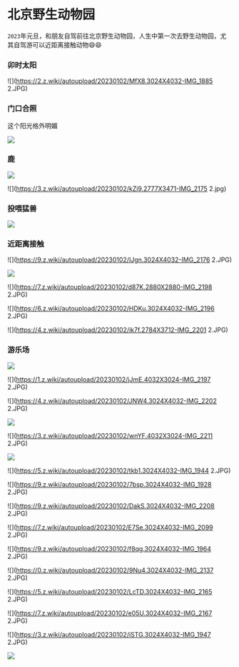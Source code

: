 # 北京野生动物园

`2023`年元旦，和朋友自驾前往北京野生动物园，人生中第一次去野生动物园，尤其自驾游可以近距离接触动物😄😄

### 卯时太阳

![](https://2.z.wiki/autoupload/20230102/MfX8.3024X4032-IMG_1885 2.JPG)

### 门口合照

这个阳光格外明媚

![](https://4.z.wiki/autoupload/20230102/hG2v.3072X4096-IMG_2195.JPG)

### 鹿

![](https://6.z.wiki/autoupload/20230102/LQoa.3646X3008-IMG_2179.jpg)

![](https://3.z.wiki/autoupload/20230102/kZi9.2777X3471-IMG_2175 2.jpg)

### 投喂猛兽

![](https://5.z.wiki/autoupload/20230102/KjtO.4032X3024-IMG_2183.JPG)

### 近距离接触

![](https://9.z.wiki/autoupload/20230102/IJgn.3024X4032-IMG_2176 2.JPG)

![](https://2.z.wiki/autoupload/20230102/kC6M.3024X4032-IMG_2182.JPG)

![](https://7.z.wiki/autoupload/20230102/d87K.2880X2880-IMG_2198 2.JPG)

![](https://6.z.wiki/autoupload/20230102/HDKu.3024X4032-IMG_2196 2.JPG)

![](https://4.z.wiki/autoupload/20230102/ik7f.2784X3712-IMG_2201 2.JPG)

### 游乐场

![](https://2.z.wiki/autoupload/20230102/h4Xo.4032X3024-IMG_2188.JPG)

![](https://1.z.wiki/autoupload/20230102/jJmE.4032X3024-IMG_2197 2.JPG)

![](https://4.z.wiki/autoupload/20230102/JNW4.3024X4032-IMG_2202 2.JPG)

![](https://1.z.wiki/autoupload/20230102/yTHE.4032X3024-IMG_2207.JPG)

![](https://3.z.wiki/autoupload/20230102/wnYF.4032X3024-IMG_2211 2.JPG)

![](https://1.z.wiki/autoupload/20230102/qimJ.3024X4032-IMG_1920.JPG)

![](https://5.z.wiki/autoupload/20230102/tkb1.3024X4032-IMG_1944 2.JPG)

![](https://9.z.wiki/autoupload/20230102/7bsp.3024X4032-IMG_1928 2.JPG)

![](https://9.z.wiki/autoupload/20230102/DakS.3024X4032-IMG_2208 2.JPG)

![](https://7.z.wiki/autoupload/20230102/E7Se.3024X4032-IMG_2099 2.JPG)

![](https://9.z.wiki/autoupload/20230102/f8qg.3024X4032-IMG_1964 2.JPG)

![](https://0.z.wiki/autoupload/20230102/9Nu4.3024X4032-IMG_2137 2.JPG)

![](https://5.z.wiki/autoupload/20230102/LcTD.3024X4032-IMG_2165 2.JPG)

![](https://7.z.wiki/autoupload/20230102/e05U.3024X4032-IMG_2167 2.JPG)

![](https://3.z.wiki/autoupload/20230102/iSTG.3024X4032-IMG_1947 2.JPG)

![](https://6.z.wiki/autoupload/20230102/TxpO.IMG_2200.HEIC.jpg)
